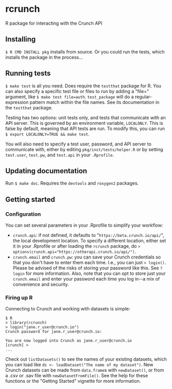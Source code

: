 # rcrunch

R package for interacting with the Crunch API

## Installing

`$ R CMD INSTALL pkg` installs from source. Or you could run the tests, which installs the package in the process...

## Running tests

`$ make test` is all you need. Does require the `testthat` package for R. You can also specify a specific test file or files to run by adding a "file=" argument, like `$ make test file=auth`. `test_package` will do a regular-expression pattern match within the file names. See its documentation in the `testthat` package.

Testing has two options: unit tests only, and tests that communicate with an API server. This is governed by an environment variable, `LOCALONLY`. This is false by default, meaning that API tests are run. To modify this, you can run `$ export LOCALONLY=TRUE && make test`. 

You will also need to specify a test user, password, and API server to communicate with, either by editing `pkg/inst/tests/helper.R` or by setting `test.user`, `test.pw`, and `test.api` in your `.Rprofile`.

## Updating documentation

Run `$ make doc`. Requires the `devtools` and `roxygen2` packages.

## Getting started

### Configuration

You can set several parameters in your .Rprofile to simplify your workflow:

* `crunch.api`: if not defined, it defaults to "`https://beta.crunch.io/api/`", the local development location. To specify a different location, either set it in your .Rprofile or after loading the `rcrunch` package, do `> options(crunch.api="https://otherapi.crunch.io/api/")`.
* `crunch.email` and `crunch.pw`: you can save your Crunch credentials so that you don't have to enter them each time. I.e., you can just `> login()`. Please be advised of the risks of storing your password like this. See `?login` for more information. Also, note that you can opt to store just your `crunch.email` and enter your password each time you log in--a mix of convenience and security.

### Firing up R

Connecting to Crunch and working with datasets is simple:

    $ R
    > library(rcrunch)
    > login("jane.r_user@crunch.io")
    Crunch password for jane.r_user@crunch.io: 
    
    You are now logged into Crunch as jane.r_user@crunch.io
    [crunch] > 
    ...

Check out `listDatasets()` to see the names of your existing datasets, which you can load like `ds <- loadDataset("The name of my dataset")`. New Crunch datasets can be made from `data.frame`s with `newDataset()`, or from a .csv or .sav file with `newDatasetFromFile()`. See the help for these functions or the "Getting Started" vignette for more information.